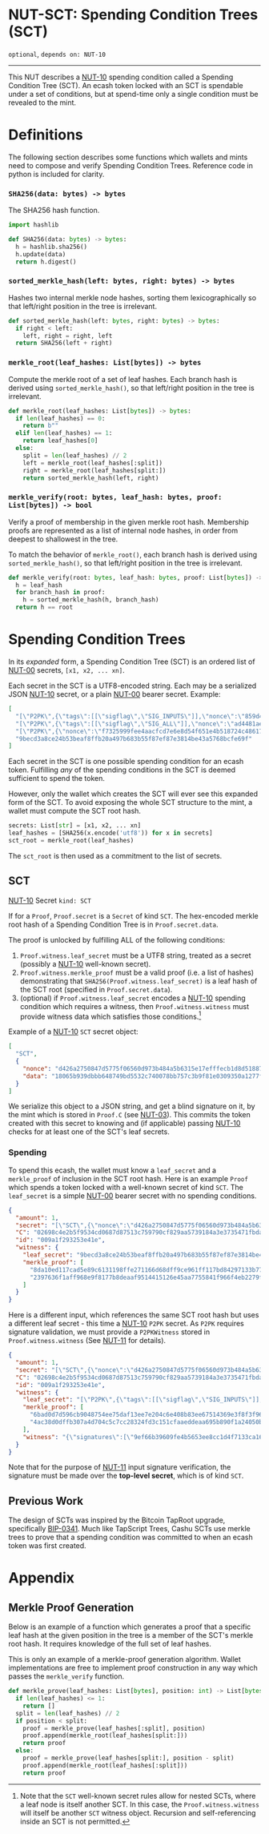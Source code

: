 NUT-SCT: Spending Condition Trees (SCT)
==========================

`optional`, `depends on: NUT-10`

---

This NUT describes a [NUT-10] spending condition called a Spending Condition Tree (SCT). An ecash token locked with an SCT is spendable under a set of conditions, but at spend-time only a single condition must be revealed to the mint.

# Definitions

The following section describes some functions which wallets and mints need to compose and verify Spending Condition Trees. Reference code in python is included for clarity.

### `SHA256(data: bytes) -> bytes`

The SHA256 hash function.

```python
import hashlib

def SHA256(data: bytes) -> bytes:
  h = hashlib.sha256()
  h.update(data)
  return h.digest()
```

### `sorted_merkle_hash(left: bytes, right: bytes) -> bytes`

Hashes two internal merkle node hashes, sorting them lexicographically so that left/right position in the tree is irrelevant.

```python
def sorted_merkle_hash(left: bytes, right: bytes) -> bytes:
  if right < left:
    left, right = right, left
  return SHA256(left + right)
```

### `merkle_root(leaf_hashes: List[bytes]) -> bytes`

Compute the merkle root of a set of leaf hashes. Each branch hash is derived using `sorted_merkle_hash()`, so that left/right position in the tree is irrelevant.

```python
def merkle_root(leaf_hashes: List[bytes]) -> bytes:
  if len(leaf_hashes) == 0:
    return b""
  elif len(leaf_hashes) == 1:
    return leaf_hashes[0]
  else:
    split = len(leaf_hashes) // 2
    left = merkle_root(leaf_hashes[:split])
    right = merkle_root(leaf_hashes[split:])
    return sorted_merkle_hash(left, right)
```

### `merkle_verify(root: bytes, leaf_hash: bytes, proof: List[bytes]) -> bool`

Verify a proof of membership in the given merkle root hash. Membership proofs are represented as a list of internal node hashes, in order from deepest to shallowest in the tree.

To match the behavior of `merkle_root()`, each branch hash is derived using `sorted_merkle_hash()`, so that left/right position in the tree is irrelevant.

```python
def merkle_verify(root: bytes, leaf_hash: bytes, proof: List[bytes]) -> bool:
  h = leaf_hash
  for branch_hash in proof:
    h = sorted_merkle_hash(h, branch_hash)
  return h == root
```

# Spending Condition Trees

In its _expanded_ form, a Spending Condition Tree (SCT) is an ordered list of [NUT-00] secrets, `[x1, x2, ... xn]`.

Each secret in the SCT is a UTF8-encoded string. Each may be a serialized JSON [NUT-10] secret, or a plain [NUT-00] bearer secret. Example:

```json
[
  "[\"P2PK\",{\"tags\":[[\"sigflag\",\"SIG_INPUTS\"]],\"nonce\":\"859d4935c4907062a6297cf4e663e2835d90d97ecdd510745d32f6816323a41f\",\"data\":\"0249098aa8b9d2fbec49ff8598feb17b592b986e62319a4fa488a3dc36387157a7\"}]",
  "[\"P2PK\",{\"tags\":[[\"sigflag\",\"SIG_ALL\"]],\"nonce\":\"ad4481ae666d97c347e2d737aaae159b30ac6d6fcef93cdca4395bb49d581f0e\",\"data\":\"0276cedb9a3b160db6a158ad4e468d2437f021293204b3cd4bf6247970d8aff54b\"}]",
  "[\"P2PK\",{\"nonce\":\"f7325999fee4aacfcd7e6e8d54f651e4b518724c486178b6587ebce107119596\",\"data\":\"030d3f2ad7a4ca115712ff7f140434f802b19a4c9b2dd1c76f3e8e80c05c6a9310\"}]",
  "9becd3a8ce24b53beaf8ffb20a497b683b55f87ef87e3814be43a5768bcfe69f"
]
```

Each secret in the SCT is one possible spending condition for an ecash token. Fulfilling _any_ of the spending conditions in the SCT is deemed sufficient to spend the token.

However, only the wallet which creates the SCT will ever see this expanded form of the SCT. To avoid exposing the whole SCT structure to the mint, a wallet must compute the SCT root hash.

```python
secrets: List[str] = [x1, x2, ... xn]
leaf_hashes = [SHA256(x.encode('utf8')) for x in secrets]
sct_root = merkle_root(leaf_hashes)
```

The `sct_root` is then used as a commitment to the list of secrets.

## SCT

[NUT-10] Secret `kind: SCT`

If for a `Proof`, `Proof.secret` is a `Secret` of kind `SCT`. The hex-encoded merkle root hash of a Spending Condition Tree is in `Proof.secret.data`.

The proof is unlocked by fulfilling ALL of the following conditions:

1. `Proof.witness.leaf_secret` must be a UTF8 string, treated as a secret (possibly a [NUT-10] well-known secret).
1. `Proof.witness.merkle_proof` must be a valid proof (i.e. a list of hashes) demonstrating that `SHA256(Proof.witness.leaf_secret)` is a leaf hash of the SCT root (specified in `Proof.secret.data`).
1. (optional) if `Proof.witness.leaf_secret` encodes a [NUT-10] spending condition which requires a witness, then `Proof.witness.witness` must provide witness data which satisfies those conditions.[^1]

[^1]: Note that the `SCT` well-known secret rules allow for nested SCTs, where a leaf node is itself another SCT. In this case, the `Proof.witness.witness` will itself be another `SCT` witness object. Recursion and self-referencing inside an SCT is not permitted.

Example of a [NUT-10] `SCT` secret object:

```json
[
  "SCT",
  {
    "nonce": "d426a2750847d5775f06560d973b484a5b6315e17efffecb1d8d518876c01615",
    "data": "18065b939dbbb648749bd5532c740078bb757c3b9f81e0309350a1277fa9a39c"
  }
]
```

We serialize this object to a JSON string, and get a blind signature on it, by the mint which is stored in `Proof.C` (see [NUT-03](03.md)). This commits the token created with this secret to knowing and (if applicable) passing [NUT-10] checks for at least one of the SCT's leaf secrets.

### Spending

To spend this ecash, the wallet must know a `leaf_secret` and a `merkle_proof` of inclusion in the SCT root hash. Here is an example `Proof` which spends a token locked with a well-known secret of kind `SCT`. The `leaf_secret` is a simple [NUT-00] bearer secret with no spending conditions.

```json
{
  "amount": 1,
  "secret": "[\"SCT\",{\"nonce\":\"d426a2750847d5775f06560d973b484a5b6315e17efffecb1d8d518876c01615\",\"data\":\"18065b939dbbb648749bd5532c740078bb757c3b9f81e0309350a1277fa9a39c\"}]",
  "C": "02698c4e2b5f9534cd0687d87513c759790cf829aa5739184a3e3735471fbda904",
  "id": "009a1f293253e41e",
  "witness": {
    "leaf_secret": "9becd3a8ce24b53beaf8ffb20a497b683b55f87ef87e3814be43a5768bcfe69f",
    "merkle_proof": [
      "8da10ed117cad5e89c6131198ffe271166d68dff9ce961ff117bd84297133b77",
      "2397636f1aff968e9f8177b8deaaf9514415126e45aa7755841f966f4eb2279f"
    ]
  }
}
```

Here is a different input, which references the same SCT root hash but uses a different leaf secret - this time a [NUT-10] `P2PK` secret. As `P2PK` requires signature validation, we must provide a `P2PKWitness` stored in `Proof.witness.witness` (See [NUT-11] for details).

```json
{
  "amount": 1,
  "secret": "[\"SCT\",{\"nonce\":\"d426a2750847d5775f06560d973b484a5b6315e17efffecb1d8d518876c01615\",\"data\":\"18065b939dbbb648749bd5532c740078bb757c3b9f81e0309350a1277fa9a39c\"}]",
  "C": "02698c4e2b5f9534cd0687d87513c759790cf829aa5739184a3e3735471fbda904",
  "id": "009a1f293253e41e",
  "witness": {
    "leaf_secret": "[\"P2PK\",{\"tags\":[[\"sigflag\",\"SIG_INPUTS\"]],\"nonce\":\"859d4935c4907062a6297cf4e663e2835d90d97ecdd510745d32f6816323a41f\",\"data\":\"0249098aa8b9d2fbec49ff8598feb17b592b986e62319a4fa488a3dc36387157a7\"}]",
    "merkle_proof": [
      "6bad0d7d596cb9048754ee75daf13ee7e204c6e408b83ee67514369e3f8f3f96",
      "4ac38d0dffb307a4d704c5c7cc28324fd3c151cfaaeddeaa695b890f1a24050b"
    ],
    "witness": "{\"signatures\":[\"9ef66b39609fe4b5653ee8cc1d4f7133ca16c6cf1862eca7df626c63d90f19f257241ebae3939baa837e1be25e2996b7062e16ba58877aa8318db20729184ff4\"]}"
  }
}
```

Note that for the purpose of [NUT-11] input signature verification, the signature must be made over the **top-level secret**, which is of kind `SCT`.

## Previous Work

The design of SCTs was inspired by the Bitcoin TapRoot upgrade, specifically [BIP-0341](https://github.com/bitcoin/bips/blob/master/bip-0341.mediawiki). Much like TapScript Trees, Cashu SCTs use merkle trees to prove that a spending condition was committed to when an ecash token was first created.

# Appendix

## Merkle Proof Generation

Below is an example of a function which generates a proof that a specific leaf hash at the given position in the tree is a member of the SCT's merkle root hash. It requires knowledge of the full set of leaf hashes.

This is only an example of a merkle-proof generation algorithm. Wallet implementations are free to implement proof construction in any way which passes the `merkle_verify` function.

```python
def merkle_prove(leaf_hashes: List[bytes], position: int) -> List[bytes]:
  if len(leaf_hashes) <= 1:
    return []
  split = len(leaf_hashes) // 2
  if position < split:
    proof = merkle_prove(leaf_hashes[:split], position)
    proof.append(merkle_root(leaf_hashes[split:]))
    return proof
  else:
    proof = merkle_prove(leaf_hashes[split:], position - split)
    proof.append(merkle_root(leaf_hashes[:split]))
    return proof
```

[NUT-00]: 00.md
[NUT-10]: 10.md
[NUT-11]: 11.md
